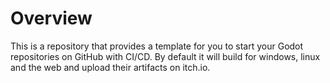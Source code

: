 # Overview

This is a repository that provides a template for you to start your Godot repositories on GitHub with CI/CD. By default it will build for windows, linux and the web and upload their artifacts on itch.io.
